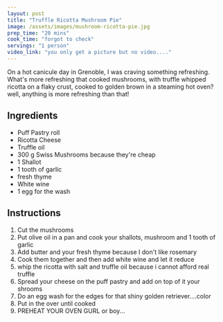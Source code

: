 ```yaml
---
layout: post
title: "Truffle Ricotta Mushroom Pie"
image: /assets/images/mushroom-ricotta-pie.jpg
prep_time: "20 mins"
cook_time: "forgot to check"
servings: "1 person"
video_link: "you only get a picture but no video...."
---
```


On a hot canicule day in Grenoble, I was craving something refreshing. What's more refreshing that cooked mushrooms, with truffle whipped ricotta on a flaky crust, cooked to golden brown in a steaming hot oven? well, anything is more refreshing than that!

## Ingredients

* Puff Pastry roll
* Ricotta Cheese
* Truffle oil
* 300 g Swiss Mushrooms because they're cheap
* 1 Shallot
* 1 tooth of garlic 
* fresh thyme 
* White wine
* 1 egg for the wash

## Instructions

1. Cut the mushrooms
2. Put olive oil in a pan and cook your shallots, mushroom and 1 tooth of garlic
3. Add butter and your fresh thyme because I don't like rosemary
4. Cook them together and then add white wine and let it reduce 
5. whip the ricotta with salt and truffle oil because i cannot afford real truffle
6. Spread your cheese on the puff pastry and add on top of it your shrooms
7. Do an egg wash for the edges for that shiny golden retriever....color
8. Put in the over until cooked
0. PREHEAT YOUR OVEN GURL or boy...